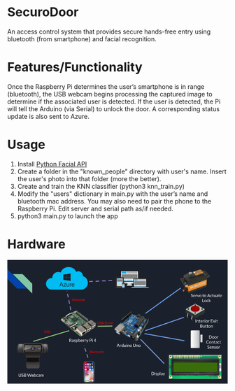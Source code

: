 # SecuroDoor
An access control system that provides secure hands-free entry using bluetooth (from smartphone) and facial recognition. 

# Features/Functionality 

Once the Raspberry Pi determines the user’s smartphone is in range (bluetooth), the USB webcam begins processing the captured image to determine if the associated user is detected. If the user is detected, the Pi will tell the Arduino (via Serial) to unlock the door. A corresponding status update is also sent to Azure. 

# Usage

1. Install [Python Facial API](https://github.com/ageitgey/face_recognition "Install Face Recognition API")
2. Create a folder in the "known_people" directory with user's name. Insert the user's photo into that folder (more the better).
3. Create and train the KNN classifier (python3 knn_train.py)
4. Modify the "users" dictionary in main.py with the user’s name and bluetooth mac address. You may also need to pair the phone to the Raspberry Pi. Edit server and serial path as/if needed. 
5. python3 main.py to launch the app


# Hardware

![alt text](https://github.com/K-MTG/SecuroDoor/blob/master/SecuroDoor.png?raw=true)

